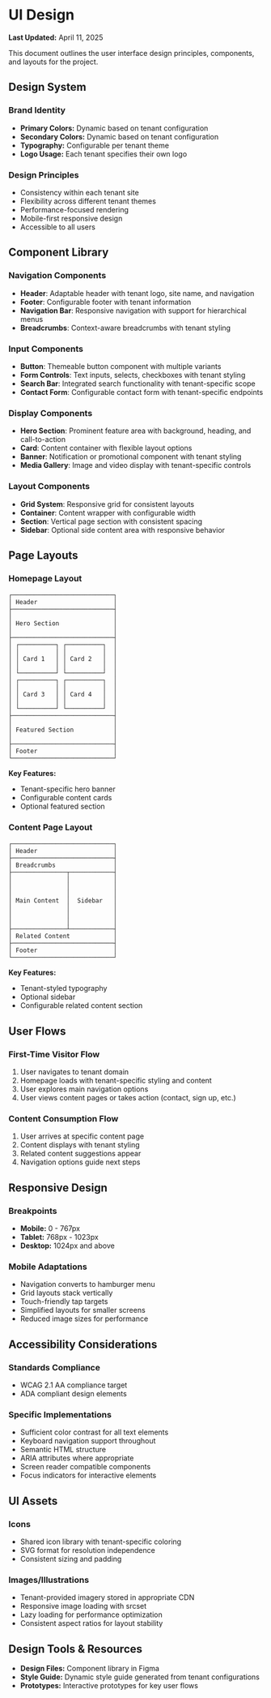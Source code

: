 # UI Design

**Last Updated:** April 11, 2025

This document outlines the user interface design principles, components, and layouts for the project.

## Design System

### Brand Identity
- **Primary Colors:** Dynamic based on tenant configuration
- **Secondary Colors:** Dynamic based on tenant configuration
- **Typography:** Configurable per tenant theme
- **Logo Usage:** Each tenant specifies their own logo

### Design Principles
- Consistency within each tenant site
- Flexibility across different tenant themes
- Performance-focused rendering
- Mobile-first responsive design
- Accessible to all users

## Component Library

### Navigation Components
- **Header**: Adaptable header with tenant logo, site name, and navigation
- **Footer**: Configurable footer with tenant information
- **Navigation Bar**: Responsive navigation with support for hierarchical menus
- **Breadcrumbs**: Context-aware breadcrumbs with tenant styling

### Input Components
- **Button**: Themeable button component with multiple variants
- **Form Controls**: Text inputs, selects, checkboxes with tenant styling
- **Search Bar**: Integrated search functionality with tenant-specific scope
- **Contact Form**: Configurable contact form with tenant-specific endpoints

### Display Components
- **Hero Section**: Prominent feature area with background, heading, and call-to-action
- **Card**: Content container with flexible layout options
- **Banner**: Notification or promotional component with tenant styling
- **Media Gallery**: Image and video display with tenant-specific controls

### Layout Components
- **Grid System**: Responsive grid for consistent layouts
- **Container**: Content wrapper with configurable width
- **Section**: Vertical page section with consistent spacing
- **Sidebar**: Optional side content area with responsive behavior

## Page Layouts

### Homepage Layout
```
┌────────────────────────────┐
│ Header                     │
├────────────────────────────┤
│                            │
│ Hero Section               │
│                            │
├────────────────────────────┤
│ ┌──────────┐ ┌──────────┐  │
│ │          │ │          │  │
│ │ Card 1   │ │ Card 2   │  │
│ │          │ │          │  │
│ └──────────┘ └──────────┘  │
│ ┌──────────┐ ┌──────────┐  │
│ │          │ │          │  │
│ │ Card 3   │ │ Card 4   │  │
│ │          │ │          │  │
│ └──────────┘ └──────────┘  │
├────────────────────────────┤
│                            │
│ Featured Section           │
│                            │
├────────────────────────────┤
│ Footer                     │
└────────────────────────────┘
```
**Key Features:**
- Tenant-specific hero banner
- Configurable content cards
- Optional featured section

### Content Page Layout
```
┌────────────────────────────┐
│ Header                     │
├────────────────────────────┤
│ Breadcrumbs                │
├───────────────┬────────────┤
│               │            │
│               │            │
│               │            │
│ Main Content  │  Sidebar   │
│               │            │
│               │            │
│               │            │
├───────────────┴────────────┤
│ Related Content            │
├────────────────────────────┤
│ Footer                     │
└────────────────────────────┘
```
**Key Features:**
- Tenant-styled typography
- Optional sidebar
- Configurable related content section

## User Flows

### First-Time Visitor Flow
1. User navigates to tenant domain
2. Homepage loads with tenant-specific styling and content
3. User explores main navigation options
4. User views content pages or takes action (contact, sign up, etc.)

### Content Consumption Flow
1. User arrives at specific content page
2. Content displays with tenant styling
3. Related content suggestions appear
4. Navigation options guide next steps

## Responsive Design

### Breakpoints
- **Mobile:** 0 - 767px
- **Tablet:** 768px - 1023px
- **Desktop:** 1024px and above

### Mobile Adaptations
- Navigation converts to hamburger menu
- Grid layouts stack vertically
- Touch-friendly tap targets
- Simplified layouts for smaller screens
- Reduced image sizes for performance

## Accessibility Considerations

### Standards Compliance
- WCAG 2.1 AA compliance target
- ADA compliant design elements

### Specific Implementations
- Sufficient color contrast for all text elements
- Keyboard navigation support throughout
- Semantic HTML structure
- ARIA attributes where appropriate
- Screen reader compatible components
- Focus indicators for interactive elements

## UI Assets

### Icons
- Shared icon library with tenant-specific coloring
- SVG format for resolution independence
- Consistent sizing and padding

### Images/Illustrations
- Tenant-provided imagery stored in appropriate CDN
- Responsive image loading with srcset
- Lazy loading for performance optimization
- Consistent aspect ratios for layout stability

## Design Tools & Resources

- **Design Files:** Component library in Figma
- **Style Guide:** Dynamic style guide generated from tenant configurations
- **Prototypes:** Interactive prototypes for key user flows